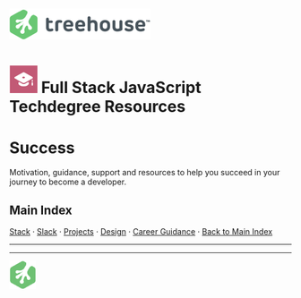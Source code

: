 # ![Treehouse Logo](../repo-imgs/treehouse_and_logo.png "Team Treehouse")

# ![Full Stack JavaScript Techdegree](../repo-imgs/fsjs.png "FSJS") Full Stack JavaScript Techdegree Resources

# Success

Motivation, guidance, support and resources to help you succeed in your journey to become a developer.

## Main Index

[Stack](stack.md) ·
[Slack](slack.md) ·
[Projects](projects.md) ·
[Design](design.md) ·
[Career Guidance](career.md) ·
[Back to Main Index](../README.md)

--------

--------

![Treehouse Logo](../repo-imgs/frogprint.png "Team Treehouse")